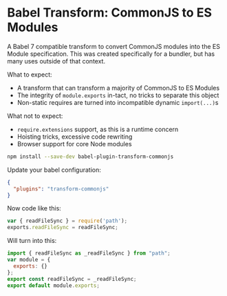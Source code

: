 # Babel Transform: CommonJS to ES Modules

A Babel 7 compatible transform to convert CommonJS modules into the ES Module
specification. This was created specifically for a bundler, but has many uses
outside of that context.

What to expect:

- A transform that can transform a majority of CommonJS to ES Modules
- The integrity of `module.exports` in-tact, no tricks to separate this object
- Non-static requires are turned into incompatible dynamic `import(...)`s

What not to expect:

- `require.extensions` support, as this is a runtime concern
- Hoisting tricks, excessive code rewriting
- Browser support for core Node modules

```sh
npm install --save-dev babel-plugin-transform-commonjs
```

Update your babel configuration:

```json
{
  "plugins": "transform-commonjs"
}
```

Now code like this:

```javascript
var { readFileSync } = require('path');
exports.readFileSync = readFileSync;
```

Will turn into this:

``` javascript
import { readFileSync as _readFileSync } from "path";
var module = {
  exports: {}
};
export const readFileSync = _readFileSync;
export default module.exports;
```

